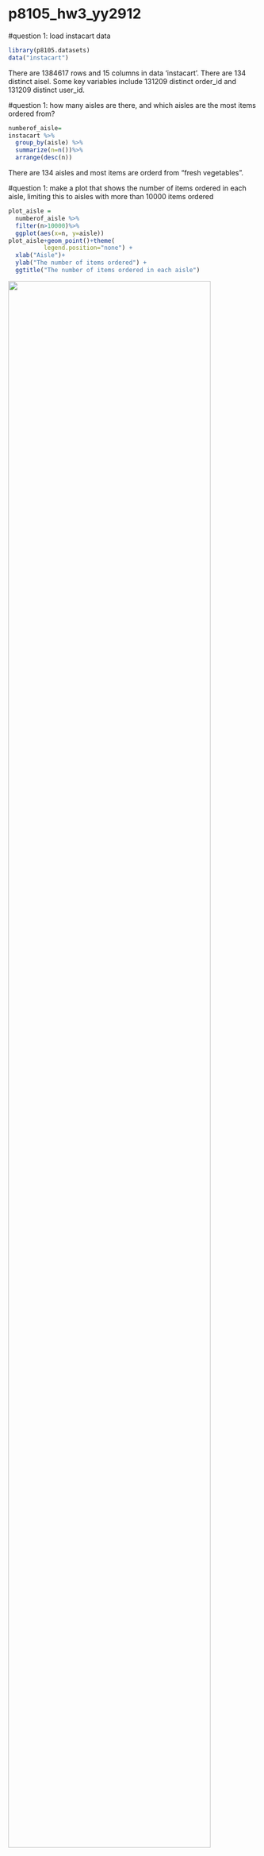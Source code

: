 p8105\_hw3\_yy2912
================

\#question 1: load instacart data

``` r
library(p8105.datasets)
data("instacart")
```

There are 1384617 rows and 15 columns in data ‘instacart’. There are 134
distinct aisel. Some key variables include 131209 distinct order\_id and
131209 distinct user\_id.

\#question 1: how many aisles are there, and which aisles are the most
items ordered from?

``` r
numberof_aisle=
instacart %>%
  group_by(aisle) %>%
  summarize(n=n())%>%
  arrange(desc(n))
```

There are 134 aisles and most items are orderd from “fresh vegetables”.

\#question 1: make a plot that shows the number of items ordered in each
aisle, limiting this to aisles with more than 10000 items ordered

``` r
plot_aisle =
  numberof_aisle %>%
  filter(n>10000)%>%
  ggplot(aes(x=n, y=aisle))
plot_aisle+geom_point()+theme(
          legend.position="none") +
  xlab("Aisle")+
  ylab("The number of items ordered") +
  ggtitle("The number of items ordered in each aisle")
```

<img src="p8105_hw3_yy2912_files/figure-gfm/unnamed-chunk-3-1.png" width="90%" />

\#question 1: make a table showing the three most popular items in each
of the aisles “baking ingredients”, “dog food care”, and “packaged
vegetables fruits”. Include the number of times each item is ordered in
your table.

``` r
popular_item=
  instacart %>%
  filter(aisle == c("baking ingredients","dog food care","packaged vegetables fruits"))%>%
  group_by(product_name, aisle)%>%
  summarize(
    n = n()
  ) %>% 
 group_by(aisle) %>% 
  summarize(
    rank=max(n))%>%
  top_n(3)%>%
  knitr::kable()
```

    ## Selecting by rank

\#question 1: make a table showing the mean hour of the day at which
Pink Lady Apples and Coffee Ice Cream are ordered on each day of the
week.

``` r
instacart %>%
  filter(product_name==c("Pink Lady Apples","Coffee Ice Cream"))%>%

  group_by(product_name, order_dow)%>%
  summarize(mean_hour=mean(order_hour_of_day))%>%
  knitr::kable()
```

    ## Warning in product_name == c("Pink Lady Apples", "Coffee Ice Cream"):
    ## longer object length is not a multiple of shorter object length

| product\_name    | order\_dow | mean\_hour |
| :--------------- | ---------: | ---------: |
| Coffee Ice Cream |          0 |   13.22222 |
| Coffee Ice Cream |          1 |   15.00000 |
| Coffee Ice Cream |          2 |   15.33333 |
| Coffee Ice Cream |          3 |   15.40000 |
| Coffee Ice Cream |          4 |   15.16667 |
| Coffee Ice Cream |          5 |   10.33333 |
| Coffee Ice Cream |          6 |   12.35294 |
| Pink Lady Apples |          0 |   12.25000 |
| Pink Lady Apples |          1 |   11.67857 |
| Pink Lady Apples |          2 |   12.00000 |
| Pink Lady Apples |          3 |   13.93750 |
| Pink Lady Apples |          4 |   11.90909 |
| Pink Lady Apples |          5 |   13.86957 |
| Pink Lady Apples |          6 |   11.55556 |

\#question 2:

``` r
library(p8105.datasets)
data("brfss_smart2010")
brfss = janitor::clean_names(brfss_smart2010) %>% 
  mutate(
    response = factor(response, levels = c("Poor", "Fair", "Good", "Very Good", "Excellent"))
    )
```

\#question 2: format the data to use appropriate variable names;focus on
the “Overall Health” topic; include only responses from “Excellent” to
“Poor”; organize responses as a factor taking levels ordered from
“Poor” to “Excellent”

``` r
brfss %>%
  filter(
    topic == "Overall Health",
    response == c("Excellent", "Very good", "Good", "Fair", "Poor")
  ) %>% 
  arrange(response) 
```

    ## Warning in `==.default`(response, c("Excellent", "Very good", "Good",
    ## "Fair", : longer object length is not a multiple of shorter object length

    ## Warning in is.na(e1) | is.na(e2): longer object length is not a multiple of
    ## shorter object length

    ## # A tibble: 1,613 x 23
    ##     year locationabbr locationdesc class topic question response
    ##    <int> <chr>        <chr>        <chr> <chr> <chr>    <fct>   
    ##  1  2010 AL           AL - Jeffer… Heal… Over… How is … Poor    
    ##  2  2010 AZ           AZ - Pinal … Heal… Over… How is … Poor    
    ##  3  2010 CA           CA - Alamed… Heal… Over… How is … Poor    
    ##  4  2010 CA           CA - Rivers… Heal… Over… How is … Poor    
    ##  5  2010 CA           CA - San Be… Heal… Over… How is … Poor    
    ##  6  2010 CO           CO - Dougla… Heal… Over… How is … Poor    
    ##  7  2010 CO           CO - Jeffer… Heal… Over… How is … Poor    
    ##  8  2010 CT           CT - Hartfo… Heal… Over… How is … Poor    
    ##  9  2010 DE           DE - Kent C… Heal… Over… How is … Poor    
    ## 10  2010 FL           FL - Baker … Heal… Over… How is … Poor    
    ## # … with 1,603 more rows, and 16 more variables: sample_size <int>,
    ## #   data_value <dbl>, confidence_limit_low <dbl>,
    ## #   confidence_limit_high <dbl>, display_order <int>,
    ## #   data_value_unit <chr>, data_value_type <chr>,
    ## #   data_value_footnote_symbol <chr>, data_value_footnote <chr>,
    ## #   data_source <chr>, class_id <chr>, topic_id <chr>, location_id <chr>,
    ## #   question_id <chr>, respid <chr>, geo_location <chr>

\#question 2: In 2002, which states were observed at 7 or more
locations? What about in 2010?

``` r
sevenormore_location=
  brfss %>% 
  filter(year == 2002) %>% 
  group_by(locationabbr) %>% 
  summarize(
    n = n()
  ) %>% 
  filter(n >= 7) %>% 
  arrange(n) 
```

In 2002, the 7 states that were observed at 7 or more locations are RI,
GA, ME, OH, MA, NJ, and PA.

``` r
sevenormore_location=
  brfss %>% 
  filter(year == 2010) %>% 
  group_by(locationabbr) %>% 
  summarize(
    n = n()
  ) %>% 
  filter(n >= 7) %>% 
  arrange(n) 
```

In 2010, the 15 states that were observed at 7 or more locations are NC,
PA, OH, SC, UT, CO, ID, MA, ME, TN, NY, CA, MD, TX, and FL.

\#question 2: Construct a dataset that is limited to Excellent
responses, and contains, year, state, and a variable that averages the
data\_value across locations within a state.

``` r
brfss_new =
  brfss %>% 
  filter(response == "Excellent") %>% 
  group_by(year, locationabbr) %>% 
  mutate(mean = mean(data_value, na.rm = FALSE)) %>%
  select(year, locationabbr, mean) %>% 
  distinct() 
```

\#question 2: Make a “spaghetti” plot of this average value over time
within a
state.

``` r
  ggplot(brfss_new, aes(x = year, y = mean, color = locationabbr, group = locationabbr))+
  geom_line() +
  theme(legend.position="none") +
  xlab("Year") +
  ylab("The average value within a state") +
  ggtitle("The average value over time within a state")
```

    ## Warning: Removed 3 rows containing missing values (geom_path).

<img src="p8105_hw3_yy2912_files/figure-gfm/unnamed-chunk-11-1.png" width="90%" />

\#question 2: Make a two-panel plot showing, for the years 2006, and
2010, distribution of data\_value for responses (“Poor” to “Excellent”)
among locations in NY State.

response\_2006 = brfss %\>% filter(year == 2006) %\>% ggplot(aes(x =
data\_value, fill = response)) + geom\_density(color=data\_value, alpha
= .5) + theme(legend.position = “bottom”)

``` r
response_2006 = 
  brfss %>% 
  filter(year == 2006) %>% 
  ggplot(aes(x = data_value, fill = response)) +
  geom_density(alpha = .5) +
  theme(legend.position = "bottom")+
    viridis::scale_fill_viridis(discrete = TRUE)
```

``` r
response_2010 = 
  brfss %>% 
  filter(year == 2010) %>% 
  ggplot(aes(x = data_value, fill = response)) +
 geom_density(alpha = .5) +
  theme(legend.position = "bottom")+
    viridis::scale_fill_viridis(discrete = TRUE)
```

``` r
library(patchwork)
(response_2006 + response_2010)
```

    ## Warning: Removed 686 rows containing non-finite values (stat_density).

    ## Warning: Removed 558 rows containing non-finite values (stat_density).

<img src="p8105_hw3_yy2912_files/figure-gfm/unnamed-chunk-14-1.png" width="90%" />

\#question 3: Load, tidy, and otherwise wrangle the data. Your final
dataset should include all originally observed variables and values;
have useful variable names; include a weekday vs weekend variable; and
encode data with reasonable variable classes. Describe the resulting
dataset (e.g. what variables exist, how many observations, etc).

``` r
accel_data = read_csv(file = "./data/accel_data.csv")%>% 
janitor::clean_names() 
```

    ## Parsed with column specification:
    ## cols(
    ##   .default = col_double(),
    ##   day = col_character()
    ## )

    ## See spec(...) for full column specifications.

``` r
accel_data_tidy = 
        accel_data %>% 
        pivot_longer(
        activity_1:activity_1440,
        names_to = "activity",
        values_to = "activity_minutes"
    ) %>%
  
   mutate(
      day = factor(day, levels = c("Monday", "Tuesday", "Wednesday", "Thursday", "Friday", "Saturday", "Sunday" )), 
      weekend = day %in% c("Saturday", "Sunday")
    ) %>% 
 
 mutate(
    week = as.integer(week),
    day_id = as.integer(day_id),
    day = as.character(day),
    activity = as.character(activity),
    activity_minutes = as.numeric(activity_minutes),
    weekend = as.numeric(weekend)
  )
```

The variables in the tidied dataset include: activity,
activity\_minutes, day, day\_id, week, weekend and there are 50400
observations in the dataset. Some key variables include week, day, and
activity\_minutes.

\#question 3: Using your tidied dataset, aggregate accross minutes to
create a total activity variable for each day, and create a table
showing these totals. Are any trends apparent?

``` r
accel_data_tidy %>% 
  group_by(day_id) %>% 
  mutate(total_activity = sum(activity_minutes)) %>%
  select(week, day_id, day, weekend, total_activity) %>% 
  distinct() %>% 
  knitr::kable()
```

| week | day\_id | day       | weekend | total\_activity |
| ---: | ------: | :-------- | ------: | --------------: |
|    1 |       1 | Friday    |       0 |       480542.62 |
|    1 |       2 | Monday    |       0 |        78828.07 |
|    1 |       3 | Saturday  |       1 |       376254.00 |
|    1 |       4 | Sunday    |       1 |       631105.00 |
|    1 |       5 | Thursday  |       0 |       355923.64 |
|    1 |       6 | Tuesday   |       0 |       307094.24 |
|    1 |       7 | Wednesday |       0 |       340115.01 |
|    2 |       8 | Friday    |       0 |       568839.00 |
|    2 |       9 | Monday    |       0 |       295431.00 |
|    2 |      10 | Saturday  |       1 |       607175.00 |
|    2 |      11 | Sunday    |       1 |       422018.00 |
|    2 |      12 | Thursday  |       0 |       474048.00 |
|    2 |      13 | Tuesday   |       0 |       423245.00 |
|    2 |      14 | Wednesday |       0 |       440962.00 |
|    3 |      15 | Friday    |       0 |       467420.00 |
|    3 |      16 | Monday    |       0 |       685910.00 |
|    3 |      17 | Saturday  |       1 |       382928.00 |
|    3 |      18 | Sunday    |       1 |       467052.00 |
|    3 |      19 | Thursday  |       0 |       371230.00 |
|    3 |      20 | Tuesday   |       0 |       381507.00 |
|    3 |      21 | Wednesday |       0 |       468869.00 |
|    4 |      22 | Friday    |       0 |       154049.00 |
|    4 |      23 | Monday    |       0 |       409450.00 |
|    4 |      24 | Saturday  |       1 |         1440.00 |
|    4 |      25 | Sunday    |       1 |       260617.00 |
|    4 |      26 | Thursday  |       0 |       340291.00 |
|    4 |      27 | Tuesday   |       0 |       319568.00 |
|    4 |      28 | Wednesday |       0 |       434460.00 |
|    5 |      29 | Friday    |       0 |       620860.00 |
|    5 |      30 | Monday    |       0 |       389080.00 |
|    5 |      31 | Saturday  |       1 |         1440.00 |
|    5 |      32 | Sunday    |       1 |       138421.00 |
|    5 |      33 | Thursday  |       0 |       549658.00 |
|    5 |      34 | Tuesday   |       0 |       367824.00 |
|    5 |      35 | Wednesday |       0 |       445366.00 |

There is not any apparent trend from the table generated. Each week has
different activity minutes from Monday to Sunday.

\#question 3: Make a single-panel plot that shows the 24-hour activity
time courses for each day and use color to indicate day of the week.
Describe in words any patterns or conclusions you can make based on this
graph.

``` r
accel_data_tidy %>%
  group_by(day, activity) %>% 
  summarize(
    total_activity_minute = sum(activity_minutes)
  ) %>% 
  ggplot(aes(x = activity, y = total_activity_minute, color = day)) +
  geom_point(alpha = .05)+
  geom_smooth()+
  theme(legend.position = "bottom") +
    viridis::scale_fill_viridis(discrete = TRUE)+
  labs(
    title = "The 24-hour activity time courses for each day",
    x = "Day",
    y = "activity_total")
```

    ## `geom_smooth()` using method = 'loess' and formula 'y ~ x'

<img src="p8105_hw3_yy2912_files/figure-gfm/unnamed-chunk-18-1.png" width="90%" />
